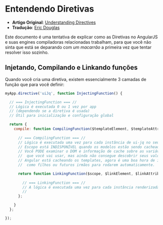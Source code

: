 # Entendendo Diretivas

* **Artigo Original**: [Understanding Directives](https://github.com/angular/angular.js/wiki/Understanding-Directives)
* **Tradução**: [Eric Douglas](https://github.com/ericdouglas)

Este documento é uma tentativa de explicar como as Diretivas no AngularJS e suas engines compiladoras relacionadas trabalham, para que você não sinta que está se deparando com *um macarrão* a primeira vez que tentar resolver isso sozinho.

## Injetando, Compilando e Linkando funções

Quando você cria uma diretiva, existem essencialmente 3 camadas de função que para você definir:

```js
myApp.directive('uiJq', function InjectingFunction() {

  // === InjectingFunction === //
  // Lógica é executada 0 ou 1 vez por app
  // (dependendo se a diretiva é usada)
  // Útil para inicialização e configuração global

  return {
    compile: function CompilingFunction($templateElement, $templateAttributes) {
      
      // === CompilingFunction === //
      // Lógica é executada uma vez para cada instância de ui-jq no seu template original NÃO RENDERIZADO
      // Escopo está INDISPONÍVEL quando os modelos estão sendo cacheados.
      // Você PODE examinar o DOM e informação de cache sobre as variáveis ou expressões
      //  que você vai usar, mas ainda não consegue descobrir seus valores
      // Angular está cacheando os templates, agora é uma boa hora de injetar novos templates do Angular
      //  como filhos ou futuros irmãos para rodarem automaticamente.

      return function LinkingFunction($scope, $linkElement, $linkAttributes) {
        
        // === LinkingFunction === //
        // A lógica é executada uma vez para cada instância renderizada
        // 
      };

    }
  };

});
